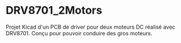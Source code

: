 # DRV8701_2Motors
Projet Kicad d'un PCB de driver pour deux moteurs DC réalisé avec DRV8701. Conçu pour pouvoir conduire des gros moteurs.
